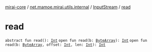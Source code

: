 [mirai-core](../../index.md) / [net.mamoe.mirai.utils.internal](../index.md) / [InputStream](index.md) / [read](./read.md)

# read

`abstract fun read(): `[`Int`](https://kotlinlang.org/api/latest/jvm/stdlib/kotlin/-int/index.html)
`open fun read(b: `[`ByteArray`](https://kotlinlang.org/api/latest/jvm/stdlib/kotlin/-byte-array/index.html)`): `[`Int`](https://kotlinlang.org/api/latest/jvm/stdlib/kotlin/-int/index.html)
`open fun read(b: `[`ByteArray`](https://kotlinlang.org/api/latest/jvm/stdlib/kotlin/-byte-array/index.html)`, offset: `[`Int`](https://kotlinlang.org/api/latest/jvm/stdlib/kotlin/-int/index.html)`, len: `[`Int`](https://kotlinlang.org/api/latest/jvm/stdlib/kotlin/-int/index.html)`): `[`Int`](https://kotlinlang.org/api/latest/jvm/stdlib/kotlin/-int/index.html)
